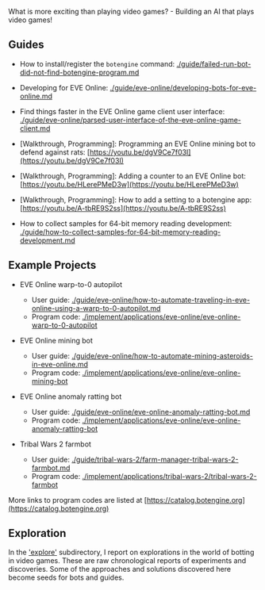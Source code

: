 What is more exciting than playing video games? - Building an AI that plays video games!

## Guides

+ How to install/register the `botengine` command: [./guide/failed-run-bot-did-not-find-botengine-program.md](./guide/failed-run-bot-did-not-find-botengine-program.md)

+ Developing for EVE Online: [./guide/eve-online/developing-bots-for-eve-online.md](./guide/eve-online/developing-bots-for-eve-online.md)

+ Find things faster in the EVE Online game client user interface: [./guide/eve-online/parsed-user-interface-of-the-eve-online-game-client.md](./guide/eve-online/parsed-user-interface-of-the-eve-online-game-client.md)

+ [Walkthrough, Programming]: Programming an EVE Online mining bot to defend against rats: [https://youtu.be/dgV9Ce7f03I](https://youtu.be/dgV9Ce7f03I)

+ [Walkthrough, Programming]: Adding a counter to an EVE Online bot: [https://youtu.be/HLerePMeD3w](https://youtu.be/HLerePMeD3w)

+ [Walkthrough, Programming]: How to add a setting to a botengine app: [https://youtu.be/A-tbRE9S2ss](https://youtu.be/A-tbRE9S2ss)

+ How to collect samples for 64-bit memory reading development: [./guide/how-to-collect-samples-for-64-bit-memory-reading-development.md](./guide/how-to-collect-samples-for-64-bit-memory-reading-development.md)

## Example Projects

+ EVE Online warp-to-0 autopilot
  + User guide: [./guide/eve-online/how-to-automate-traveling-in-eve-online-using-a-warp-to-0-autopilot.md](./guide/eve-online/how-to-automate-traveling-in-eve-online-using-a-warp-to-0-autopilot.md)
  + Program code: [./implement/applications/eve-online/eve-online-warp-to-0-autopilot](./implement/applications/eve-online/eve-online-warp-to-0-autopilot)

+ EVE Online mining bot
  + User guide: [./guide/eve-online/how-to-automate-mining-asteroids-in-eve-online.md](./guide/eve-online/how-to-automate-mining-asteroids-in-eve-online.md)
  + Program code: [./implement/applications/eve-online/eve-online-mining-bot](./implement/applications/eve-online/eve-online-mining-bot)

+ EVE Online anomaly ratting bot
  + User guide: [./guide/eve-online/eve-online-anomaly-ratting-bot.md](./guide/eve-online/eve-online-anomaly-ratting-bot.md)
  + Program code: [./implement/applications/eve-online/eve-online-anomaly-ratting-bot](./implement/applications/eve-online/eve-online-anomaly-ratting-bot)

+ Tribal Wars 2 farmbot
  + User guide: [./guide/tribal-wars-2/farm-manager-tribal-wars-2-farmbot.md](./guide/tribal-wars-2/farm-manager-tribal-wars-2-farmbot.md)
  + Program code: [./implement/applications/tribal-wars-2/tribal-wars-2-farmbot](./implement/applications/tribal-wars-2/tribal-wars-2-farmbot)


More links to program codes are listed at [https://catalog.botengine.org](https://catalog.botengine.org)

## Exploration

In the ['explore'](./explore) subdirectory, I report on explorations in the world of botting in video games. These are raw chronological reports of experiments and discoveries. Some of the approaches and solutions discovered here become seeds for bots and guides.
